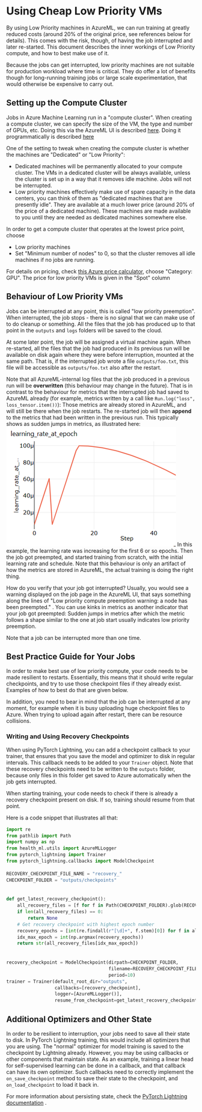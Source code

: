 # Using Cheap Low Priority VMs

By using Low Priority machines in AzureML, we can run training at greatly reduced costs (around 20% of the original
price, see references below for details). This comes with the risk, though, of having the job interrupted and later
re-started. This document describes the inner workings of Low Priority compute, and how to best make use of it.

Because the jobs can get interrupted, low priority machines are not suitable for production workload where time is
critical. They do offer a lot of benefits though for long-running training jobs or large scale experimentation, that
would otherwise be expensive to carry out.

## Setting up the Compute Cluster

Jobs in Azure Machine Learning run in a "compute cluster". When creating a compute cluster, we can specify the size of
the VM, the type and number of GPUs, etc. Doing this via the AzureML UI is described
[here](https://docs.microsoft.com/en-us/azure/machine-learning/how-to-create-attach-compute-studio#amlcompute). Doing it
programmatically is described
[here](https://docs.microsoft.com/en-us/azure/machine-learning/how-to-create-attach-compute-cluster?tabs=python)

One of the setting to tweak when creating the compute cluster is whether the machines are "Dedicated" or "Low Priority":

* Dedicated machines will be permanently allocated to your compute cluster. The VMs in a dedicated cluster will be
  always available, unless the cluster is set up in a way that it removes idle machine. Jobs will not be interrupted.
* Low priority machines effectively make use of spare capacity in the data centers, you can think of them as
  "dedicated machines that are presently idle". They are available at a much lower price (around 20% of the price of a
  dedicated machine). These machines are made available to you until they are needed as dedicated machines somewhere
  else.

In order to get a compute cluster that operates at the lowest price point, choose

* Low priority machines
* Set "Minimum number of nodes" to 0, so that the cluster removes all idle machines if no jobs are running.

For details on pricing, check
[this Azure price calculator](https://azure.microsoft.com/en-us/pricing/details/virtual-machine-scale-sets/linux/),
choose "Category: GPU". The price for low priority VMs is given in the "Spot" column

## Behaviour of Low Priority VMs

Jobs can be interrupted at any point, this is called "low priority preemption". When interrupted, the job stops - there
is no signal that we can make use of to do cleanup or something. All the files that the job has produced up to that
point in the `outputs` and `logs` folders will be saved to the cloud.

At some later point, the job will be assigned a virtual machine again. When re-started, all the files that the job had
produced in its previous run will be available on disk again where they were before interruption, mounted at the same
path. That is, if the interrupted job wrote a file `outputs/foo.txt`, this file will be accessible as `outputs/foo.txt`
also after the restart.

Note that all AzureML-internal log files that the job produced in a previous run will be **overwritten**
(this behaviour may change in the future). That is in contrast to the behaviour for metrics that the interrupted job had
saved to AzureML already (for example, metrics written by a call like `Run.log("loss", loss_tensor.item())`):
Those metrics are already stored in AzureML, and will still be there when the job restarts. The re-started job will
then **append** to the metrics that had been written in the previous run. This typically shows as sudden jumps in
metrics, as illustrated here:
![lowpriority_interrupted_lr.png](lowpriority_interrupted_lr.png)
In this example, the learning rate was increasing for the first 6 or so epochs. Then the job got preempted, and started
training from scratch, with the initial learning rate and schedule. Note that this behaviour is only an artifact of how
the metrics are stored in AzureML, the actual training is doing the right thing.

How do you verify that your job got interrupted? Usually, you would see a warning displayed on the job page in the
AzureML UI, that says something along the lines of "Low priority compute preemption warning: a node has been preempted."
. You can use kinks in metrics as another indicator that your job got preempted: Sudden jumps in metrics after which the
metric follows a shape similar to the one at job start usually indicates low priority preemption.

Note that a job can be interrupted more than one time.

## Best Practice Guide for Your Jobs

In order to make best use of low priority compute, your code needs to be made resilient to restarts. Essentially, this
means that it should write regular checkpoints, and try to use those checkpoint files if they already exist. Examples of
how to best do that are given below.

In addition, you need to bear in mind that the job can be interrupted at any moment, for example when it is busy
uploading huge checkpoint files to Azure. When trying to upload again after restart, there can be resource collisions.

### Writing and Using Recovery Checkpoints

When using PyTorch Lightning, you can add a checkpoint callback to your trainer, that ensures that you save the model
and optimizer to disk in regular intervals. This callback needs to be added to your `Trainer` object. Note that these
recovery checkpoints need to be written to the `outputs` folder, because only files in this folder get saved to Azure
automatically when the job gets interrupted.

When starting training, your code needs to check if there is already a recovery checkpoint present on disk. If so,
training should resume from that point.

Here is a code snippet that illustrates all that:

```python
import re
from pathlib import Path
import numpy as np
from health_ml.utils import AzureMLLogger
from pytorch_lightning import Trainer
from pytorch_lightning.callbacks import ModelCheckpoint

RECOVERY_CHECKPOINT_FILE_NAME = "recovery_"
CHECKPOINT_FOLDER = "outputs/checkpoints"


def get_latest_recovery_checkpoint():
    all_recovery_files = [f for f in Path(CHECKPOINT_FOLDER).glob(RECOVERY_CHECKPOINT_FILE_NAME + "*")]
    if len(all_recovery_files) == 0:
        return None
    # Get recovery checkpoint with highest epoch number    
    recovery_epochs = [int(re.findall(r"[\d]+", f.stem)[0]) for f in all_recovery_files]
    idx_max_epoch = int(np.argmax(recovery_epochs))
    return str(all_recovery_files[idx_max_epoch])


recovery_checkpoint = ModelCheckpoint(dirpath=CHECKPOINT_FOLDER,
                                      filename=RECOVERY_CHECKPOINT_FILE_NAME + "{epoch}",
                                      period=10)
trainer = Trainer(default_root_dir="outputs",
                  callbacks=[recovery_checkpoint],
                  logger=[AzureMLLogger()],
                  resume_from_checkpoint=get_latest_recovery_checkpoint())
```

## Additional Optimizers and Other State

In order to be resilient to interruption, your jobs need to save all their state to disk. In PyTorch Lightning training,
this would include all optimizers that you are using. The "normal" optimizer for model training is saved to the
checkpoint by Lightning already. However, you may be using callbacks or other components that maintain state. As an
example, training a linear head for self-supervised learning can be done in a callback, and that callback can have its
own optimizer. Such callbacks need to correctly implement the `on_save_checkpoint` method to save their state to the
checkpoint, and `on_load_checkpoint` to load it back in.

For more information about persisting state, check
the [PyTorch Lightning documentation](https://pytorch-lightning.readthedocs.io/en/latest/extensions/callbacks.html?highlight=callback#persisting-state)
.
